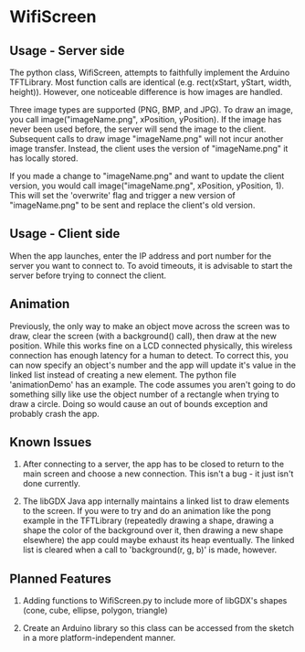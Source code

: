 WifiScreen
==========

Usage - Server side
-------------------

The python class, WifiScreen, attempts to faithfully implement the Arduino TFTLibrary. Most function calls are identical (e.g. rect(xStart, yStart, width, height)). However, one noticeable difference is how images are handled.

Three image types are supported (PNG, BMP, and JPG). To draw an image, you call image("imageName.png", xPosition, yPosition). If the image has never been used before, the server will send the image to the client. Subsequent calls to draw image "imageName.png" will not incur another image transfer. Instead, the client uses the version of "imageName.png" it has locally stored.

If you made a change to "imageName.png" and want to update the client version, you would call image("imageName.png", xPosition, yPosition, 1). This will set the 'overwrite' flag and trigger a new version of "imageName.png" to be sent and replace the client's old version.


Usage - Client side
-------------------

When the app launches, enter the IP address and port number for the server you want to connect to. To avoid timeouts, it is advisable to start the server before trying to connect the client.



Animation
---------

Previously, the only way to make an object move across the screen was to draw, clear the screen (with a background() call), then draw at the new position. While this works fine on a LCD connected physically, this wireless connection has enough latency for a human to detect. To correct this, you can now specify an object's number and the app will update it's value in the linked list instead of creating a new element. The python file 'animationDemo' has an example. The code assumes you aren't going to do something silly like use the object number of a rectangle when trying to draw a circle. Doing so would cause an out of bounds exception and probably crash the app.


Known Issues
------------

1) After connecting to a server, the app has to be closed to return to the main screen and choose a new connection. This isn't a bug - it just isn't done currently.

2) The libGDX Java app internally maintains a linked list to draw elements to the screen. If you were to try and do an animation like the pong example in the TFTLibrary (repeatedly drawing a shape, drawing a shape the color of the background over it, then drawing a new shape elsewhere) the app could maybe exhaust its heap eventually. The linked list is cleared when a call to 'background(r, g, b)' is made, however.

Planned Features
----------------

1) Adding functions to WifiScreen.py to include more of libGDX's shapes (cone, cube, ellipse, polygon, triangle)

2) Create an Arduino library so this class can be accessed from the sketch in a more platform-independent manner.
